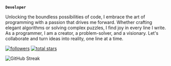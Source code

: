 **`Developer`**

Unlocking the boundless possibilities of code, I embrace the art of programming with a passion that drives me forward. Whether crafting elegant algorithms or solving complex puzzles, I find joy in every line I write. As a programmer, I am a creator, a problem-solver, and a visionary. Let's collaborate and turn ideas into reality, one line at a time.

   <p align="left">
      <a href="https://github.com/codewithjom?tab=followers">
         <img alt="followers" title="Follow me on Github" src="https://custom-icon-badges.demolab.com/github/followers/codewithjom?color=236ad3&labelColor=1155ba&style=for-the-badge&logo=person-add&label=Follow&logoColor=white"/></a>
      <a href="https://github.com/codewithjom?tab=repositories&sort=stargazers">
         <img alt="total stars" title="Total stars on GitHub" src="https://custom-icon-badges.demolab.com/github/stars/codewithjom?color=55960c&style=for-the-badge&labelColor=488207&logo=star"/></a>
   </p>

<!--

#

### 📊 Stats

 ![Codewithjom GitHub stats](https://github-readme-stats.vercel.app/api?username=codewithjom&show_icons=true&theme=catppuccin)

-->

![GitHub Streak](https://streak-stats.demolab.com?user=codewithjom&theme=gruvbox&border_radius=4.5)
